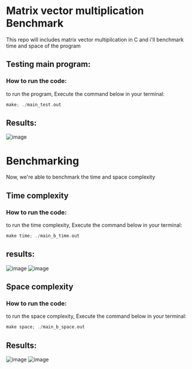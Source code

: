 # Matrix vector multiplication Benchmark

This repo will includes matrix vector multipilcation in C and i'll benchmark time and space of the program

## Testing main program:

### How to run the code:
to run the program, Execute the command below in your terminal:
```c
make; ./main_test.out
```
## Results:
![image](https://user-images.githubusercontent.com/114371959/207394315-73ebe071-2637-4682-b9dc-988503301252.png)




# Benchmarking
Now, we're able to benchmark the time and space complexity 

## Time complexity

### How to run the code:
to run the time complexity, Execute the command below in your terminal:

```c
make time; ./main_b_time.out
```
## results:
![image](https://user-images.githubusercontent.com/114371959/207394491-df605e3a-ebbd-45f9-8683-16c0391b6401.png)
![image](https://user-images.githubusercontent.com/114371959/207406508-73092152-e1a1-4100-b40d-b3d3a7931d1f.png)

## Space complexity

### How to run the code:
to run the space complexity, Execute the command below in your terminal: 

```c
make space; ./main_b_space.out
```

## Results:
![image](https://user-images.githubusercontent.com/114371959/207395961-3a702c6e-9213-437a-8f39-e515863410cc.png)
![image](https://user-images.githubusercontent.com/114371959/207406785-ca6ac92f-ae27-4177-bd78-e3cd3a70981a.png)

